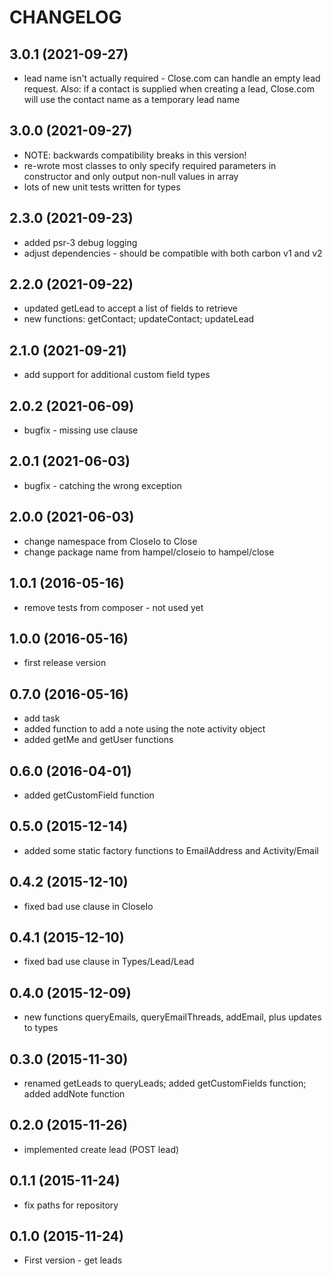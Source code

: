 CHANGELOG
=========

3.0.1 (2021-09-27)
------------------

* lead name isn't actually required - Close.com can handle an empty lead request. Also: if a contact is supplied when 
creating a lead, Close.com will use the contact name as a temporary lead name 

3.0.0 (2021-09-27)
------------------

* NOTE: backwards compatibility breaks in this version!
* re-wrote most classes to only specify required parameters in constructor and only output non-null values in array
* lots of new unit tests written for types

2.3.0 (2021-09-23)
------------------

* added psr-3 debug logging
* adjust dependencies - should be compatible with both carbon v1 and v2

2.2.0 (2021-09-22)
------------------

* updated getLead to accept a list of fields to retrieve
* new functions: getContact; updateContact; updateLead

2.1.0 (2021-09-21)
------------------

* add support for additional custom field types

2.0.2 (2021-06-09)
------------------

* bugfix - missing use clause

2.0.1 (2021-06-03)
------------------

* bugfix - catching the wrong exception

2.0.0 (2021-06-03)
------------------

* change namespace from CloseIo to Close
* change package name from hampel/closeio to hampel/close

1.0.1 (2016-05-16)
------------------

* remove tests from composer - not used yet

1.0.0 (2016-05-16)
------------------

* first release version

0.7.0 (2016-05-16)
------------------

* add task
* added function to add a note using the note activity object
* added getMe and getUser functions

0.6.0 (2016-04-01)
------------------

* added getCustomField function

0.5.0 (2015-12-14)
------------------

* added some static factory functions to EmailAddress and Activity/Email

0.4.2 (2015-12-10)
------------------

* fixed bad use clause in CloseIo

0.4.1 (2015-12-10)
------------------

* fixed bad use clause in Types/Lead/Lead

0.4.0 (2015-12-09)
------------------

* new functions queryEmails, queryEmailThreads, addEmail, plus updates to types

0.3.0 (2015-11-30)
------------------

* renamed getLeads to queryLeads; added getCustomFields function; added addNote function

0.2.0 (2015-11-26)
------------------

* implemented create lead (POST lead)

0.1.1 (2015-11-24)
------------------

* fix paths for repository

0.1.0 (2015-11-24)
------------------

* First version - get leads
